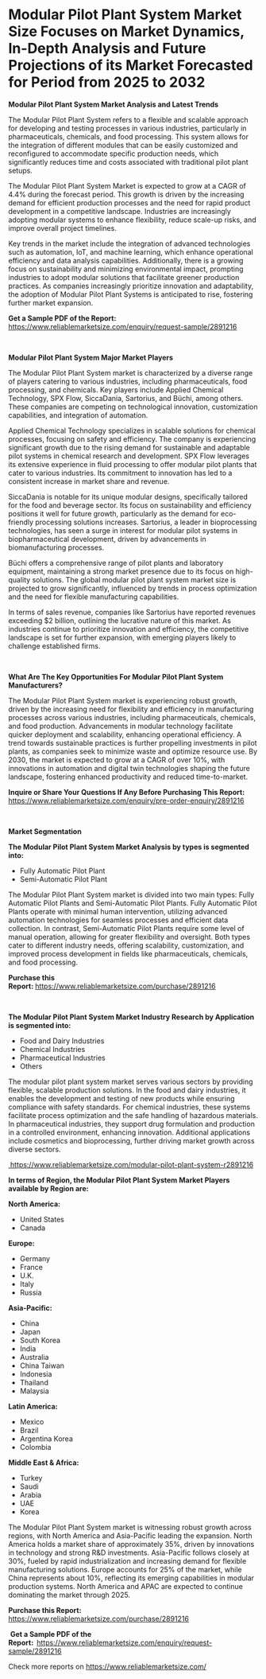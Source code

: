 <p><h1>Modular Pilot Plant System Market Size Focuses on Market Dynamics, In-Depth Analysis and Future Projections of its Market Forecasted for Period from 2025 to 2032</h1></p><p><strong>Modular Pilot Plant System Market Analysis and Latest Trends</strong></p>
<p><p>The Modular Pilot Plant System refers to a flexible and scalable approach for developing and testing processes in various industries, particularly in pharmaceuticals, chemicals, and food processing. This system allows for the integration of different modules that can be easily customized and reconfigured to accommodate specific production needs, which significantly reduces time and costs associated with traditional pilot plant setups.</p><p>The Modular Pilot Plant System Market is expected to grow at a CAGR of 4.4% during the forecast period. This growth is driven by the increasing demand for efficient production processes and the need for rapid product development in a competitive landscape. Industries are increasingly adopting modular systems to enhance flexibility, reduce scale-up risks, and improve overall project timelines. </p><p>Key trends in the market include the integration of advanced technologies such as automation, IoT, and machine learning, which enhance operational efficiency and data analysis capabilities. Additionally, there is a growing focus on sustainability and minimizing environmental impact, prompting industries to adopt modular solutions that facilitate greener production practices. As companies increasingly prioritize innovation and adaptability, the adoption of Modular Pilot Plant Systems is anticipated to rise, fostering further market expansion.</p></p>
<p><strong>Get a Sample PDF of the Report:&nbsp;</strong> <a href="https://www.reliablemarketsize.com/enquiry/request-sample/2891216?utm_campaign=2634&utm_medium=2&utm_source=Github&utm_content=ia&utm_term=14032025&utm_id=modular-pilot-plant-system">https://www.reliablemarketsize.com/enquiry/request-sample/2891216</a></p>
<p>&nbsp;</p>
<p><strong>Modular Pilot Plant System Major Market Players</strong></p>
<p><p>The Modular Pilot Plant System market is characterized by a diverse range of players catering to various industries, including pharmaceuticals, food processing, and chemicals. Key players include Applied Chemical Technology, SPX Flow, SiccaDania, Sartorius, and Büchi, among others. These companies are competing on technological innovation, customization capabilities, and integration of automation.</p><p>Applied Chemical Technology specializes in scalable solutions for chemical processes, focusing on safety and efficiency. The company is experiencing significant growth due to the rising demand for sustainable and adaptable pilot systems in chemical research and development. SPX Flow leverages its extensive experience in fluid processing to offer modular pilot plants that cater to various industries. Its commitment to innovation has led to a consistent increase in market share and revenue.</p><p>SiccaDania is notable for its unique modular designs, specifically tailored for the food and beverage sector. Its focus on sustainability and efficiency positions it well for future growth, particularly as the demand for eco-friendly processing solutions increases. Sartorius, a leader in bioprocessing technologies, has seen a surge in interest for modular pilot systems in biopharmaceutical development, driven by advancements in biomanufacturing processes.</p><p>Büchi offers a comprehensive range of pilot plants and laboratory equipment, maintaining a strong market presence due to its focus on high-quality solutions. The global modular pilot plant system market size is projected to grow significantly, influenced by trends in process optimization and the need for flexible manufacturing capabilities.</p><p>In terms of sales revenue, companies like Sartorius have reported revenues exceeding $2 billion, outlining the lucrative nature of this market. As industries continue to prioritize innovation and efficiency, the competitive landscape is set for further expansion, with emerging players likely to challenge established firms.</p></p>
<p>&nbsp;</p>
<p><strong>What Are The Key Opportunities For Modular Pilot Plant System Manufacturers?</strong></p>
<p><p>The Modular Pilot Plant System market is experiencing robust growth, driven by the increasing need for flexibility and efficiency in manufacturing processes across various industries, including pharmaceuticals, chemicals, and food production. Advancements in modular technology facilitate quicker deployment and scalability, enhancing operational efficiency. A trend towards sustainable practices is further propelling investments in pilot plants, as companies seek to minimize waste and optimize resource use. By 2030, the market is expected to grow at a CAGR of over 10%, with innovations in automation and digital twin technologies shaping the future landscape, fostering enhanced productivity and reduced time-to-market.</p></p>
<p><strong>Inquire or Share Your Questions If Any Before Purchasing This Report:</strong> <a href="https://www.reliablemarketsize.com/enquiry/pre-order-enquiry/2891216?utm_campaign=2634&utm_medium=2&utm_source=Github&utm_content=ia&utm_term=14032025&utm_id=modular-pilot-plant-system">https://www.reliablemarketsize.com/enquiry/pre-order-enquiry/2891216</a></p>
<p>&nbsp;</p>
<p><strong>Market Segmentation</strong></p>
<p><strong>The Modular Pilot Plant System Market Analysis by types is segmented into:</strong></p>
<p><ul><li>Fully Automatic Pilot Plant</li><li>Semi-Automatic Pilot Plant</li></ul></p>
<p><p>The Modular Pilot Plant System market is divided into two main types: Fully Automatic Pilot Plants and Semi-Automatic Pilot Plants. Fully Automatic Pilot Plants operate with minimal human intervention, utilizing advanced automation technologies for seamless processes and efficient data collection. In contrast, Semi-Automatic Pilot Plants require some level of manual operation, allowing for greater flexibility and oversight. Both types cater to different industry needs, offering scalability, customization, and improved process development in fields like pharmaceuticals, chemicals, and food processing.</p></p>
<p><strong>Purchase this Report:&nbsp;</strong><a href="https://www.reliablemarketsize.com/purchase/2891216?utm_campaign=2634&utm_medium=2&utm_source=Github&utm_content=ia&utm_term=14032025&utm_id=modular-pilot-plant-system">https://www.reliablemarketsize.com/purchase/2891216</a></p>
<p>&nbsp;</p>
<p><strong>The Modular Pilot Plant System Market Industry Research by Application is segmented into:</strong></p>
<p><ul><li>Food and Dairy Industries</li><li>Chemical Industries</li><li>Pharmaceutical Industries</li><li>Others</li></ul></p>
<p><p>The modular pilot plant system market serves various sectors by providing flexible, scalable production solutions. In the food and dairy industries, it enables the development and testing of new products while ensuring compliance with safety standards. For chemical industries, these systems facilitate process optimization and the safe handling of hazardous materials. In pharmaceutical industries, they support drug formulation and production in a controlled environment, enhancing innovation. Additional applications include cosmetics and bioprocessing, further driving market growth across diverse sectors.</p></p>
<p><a href="https://www.reliablemarketsize.com/modular-pilot-plant-system-r2891216?utm_campaign=2634&utm_medium=2&utm_source=Github&utm_content=ia&utm_term=14032025&utm_id=modular-pilot-plant-system">&nbsp;https://www.reliablemarketsize.com/modular-pilot-plant-system-r2891216</a></p>
<p><strong>In terms of Region, the Modular Pilot Plant System Market Players available by Region are:</strong></p>
<p>
    <p> <strong> North America: </strong>
        <ul>
            <li>United States</li>
            <li>Canada</li>
        </ul>
        </p> 
    <p> <strong> Europe: </strong>
        <ul>
            <li>Germany</li>
            <li>France</li>
            <li>U.K.</li>
            <li>Italy</li>
            <li>Russia</li>
        </ul>
        </p> 
    <p> <strong> Asia-Pacific: </strong>
        <ul>
            <li>China</li>
            <li>Japan</li>
            <li>South Korea</li>
            <li>India</li>
            <li>Australia</li>
            <li>China Taiwan</li>
            <li>Indonesia</li>
            <li>Thailand</li>
            <li>Malaysia</li>
        </ul>
        </p> 
    <p> <strong> Latin America: </strong>
        <ul>
            <li>Mexico</li>
            <li>Brazil</li>
            <li>Argentina Korea</li>
            <li>Colombia</li>
        </ul>
        </p> 
    <p> <strong> Middle East & Africa: </strong>
        <ul>
            <li>Turkey</li>
            <li>Saudi</li>
            <li>Arabia</li>
            <li>UAE</li>
            <li>Korea</li>
        </ul>
    </p>
    </p>
<p><p>The Modular Pilot Plant System market is witnessing robust growth across regions, with North America and Asia-Pacific leading the expansion. North America holds a market share of approximately 35%, driven by innovations in technology and strong R&D investments. Asia-Pacific follows closely at 30%, fueled by rapid industrialization and increasing demand for flexible manufacturing solutions. Europe accounts for 25% of the market, while China represents about 10%, reflecting its emerging capabilities in modular production systems. North America and APAC are expected to continue dominating the market through 2025.</p></p>
<p><strong>Purchase this Report: </strong><a href="https://www.reliablemarketsize.com/purchase/2891216?utm_campaign=2634&utm_medium=2&utm_source=Github&utm_content=ia&utm_term=14032025&utm_id=modular-pilot-plant-system">https://www.reliablemarketsize.com/purchase/2891216</a></p>
<p>&nbsp;<strong>Get a Sample PDF of the Report:&nbsp;&nbsp;</strong><a href="https://www.reliablemarketsize.com/enquiry/request-sample/2891216?utm_campaign=2634&utm_medium=2&utm_source=Github&utm_content=ia&utm_term=14032025&utm_id=modular-pilot-plant-system">https://www.reliablemarketsize.com/enquiry/request-sample/2891216</a></p>
<p><strong></strong></p>
<p>Check more reports on <a href="https://www.reliablemarketsize.com/?utm_campaign=2634&utm_medium=2&utm_source=Github&utm_content=ia&utm_term=14032025&utm_id=modular-pilot-plant-system">https://www.reliablemarketsize.com/</a></p>